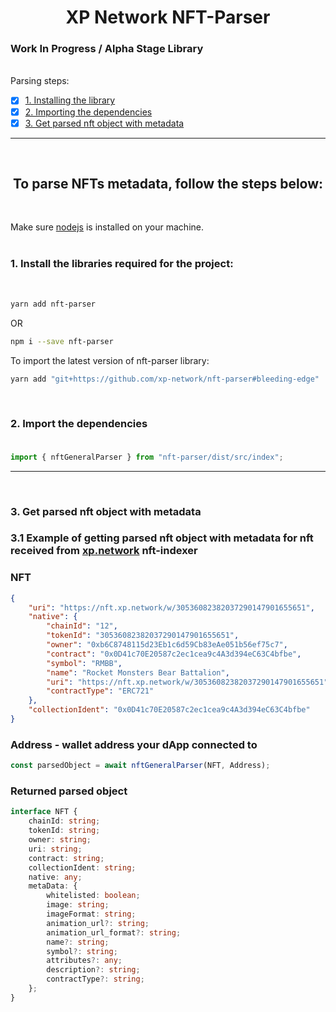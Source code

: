 <center>

# XP Network NFT-Parser

</center>

### Work In Progress / Alpha Stage Library

<br/>
Parsing steps:
<br/>

-   [x] [1. Installing the library](#1-install-the-libraries-required-for-the-project)
-   [x] [2. Importing the dependencies](#2-import-the-dependencies)
-   [x] [3. Get parsed nft object with metadata](#3-get-parsed-nft-object-with-metadata)

<hr/><br/>
<center>

## To parse NFTs metadata, follow the steps below:

</center>
<br/>

Make sure [nodejs](https://nodejs.org/en/download/) is installed on your machine.<br/>
<br/>

### 1. Install the libraries required for the project:

<br/>

```bash
yarn add nft-parser
```

OR

```bash
npm i --save nft-parser
```

To import the latest version of nft-parser library:

```bash
yarn add "git+https://github.com/xp-network/nft-parser#bleeding-edge"
```

<br/>

### 2. Import the dependencies<br/><br/>

```javascript
import { nftGeneralParser } from "nft-parser/dist/src/index";
```

<hr/><br/>

### 3. Get parsed nft object with metadata

### 3.1 Example of getting parsed nft object with metadata for nft received from [xp.network](https://www.npmjs.com/package/xp.network/) nft-indexer

### NFT

```json
{
    "uri": "https://nft.xp.network/w/30536082382037290147901655651",
    "native": {
        "chainId": "12",
        "tokenId": "30536082382037290147901655651",
        "owner": "0xb6C8748115d23Eb1c6d59Cb83eAe051b56ef75c7",
        "contract": "0x0D41c70E20587c2ec1cea9c4A3d394eC63C4bfbe",
        "symbol": "RMBB",
        "name": "Rocket Monsters Bear Battalion",
        "uri": "https://nft.xp.network/w/30536082382037290147901655651",
        "contractType": "ERC721"
    },
    "collectionIdent": "0x0D41c70E20587c2ec1cea9c4A3d394eC63C4bfbe"
}
```

### Address - wallet address your dApp connected to

```javascript
const parsedObject = await nftGeneralParser(NFT, Address);
```

### Returned parsed object

```typescript
interface NFT {
    chainId: string;
    tokenId: string;
    owner: string;
    uri: string;
    contract: string;
    collectionIdent: string;
    native: any;
    metaData: {
        whitelisted: boolean;
        image: string;
        imageFormat: string;
        animation_url?: string;
        animation_url_format?: string;
        name?: string;
        symbol?: string;
        attributes?: any;
        description?: string;
        contractType?: string;
    };
}
```
